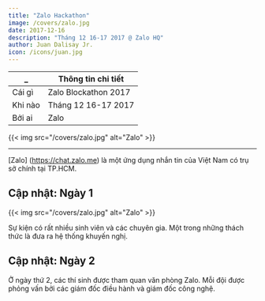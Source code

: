 ```yaml
---
title: "Zalo Hackathon"
image: /covers/zalo.jpg
date: 2017-12-16
description: "Tháng 12 16-17 2017 @ Zalo HQ"
author: Juan Dalisay Jr.
icon: /icons/juan.jpg
---
```



_ | Thông tin chi tiết
--- | ---
Cái gì | Zalo Blockathon 2017
Khi nào | Tháng 12 16-17 2017
Bởi ai | Zalo

{{< img src="/covers/zalo.jpg" alt="Zalo" >}}

---


[Zalo] (https://chat.zalo.me) là một ứng dụng nhắn tin của Việt Nam có trụ sở chính tại TP.HCM.


## Cập nhật: Ngày 1

{{< img src="/covers/zalo.jpg" alt="Zalo" >}}

Sự kiện có rất nhiều sinh viên và các chuyên gia. Một trong những thách thức là đưa ra hệ thống khuyến nghị.


## Cập nhật: Ngày 2

Ở ngày thứ 2, các thí sinh được tham quan văn phòng Zalo. Mỗi đội được phỏng vấn bởi các giám đốc điều hành và giám đốc công nghệ.

<!-- [Zalo](https://chat.zalo.me) is a Vietnamese messaging app that is headquartered in HCM city. 


## Update: Day 1

{{< img src="/covers/zalo.jpg" alt="Zalo" >}}

The event was full of students and professionals. One of the challenges was to make a recommendation system.


## Update: Day 2

At the 2nd day, the contestants were given a tour of the Zalo office. Each team was interviewed by the executives and tech managers. 
 -->




<!-- <div class="alert rounded shadow alert-primary">Updates: December 12, 2021: Our recommendation system eventually became ISAIAH Match</div> -->
